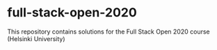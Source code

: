 # full-stack-open-2020
This repository contains solutions for the Full Stack Open 2020 course (Helsinki University)
